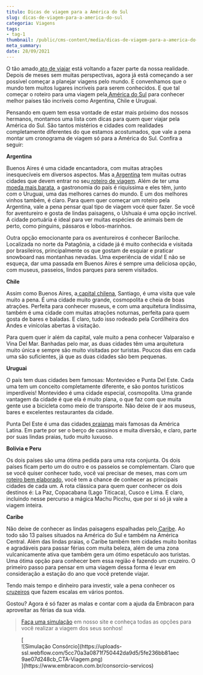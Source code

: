 ```yaml
---
titulo: Dicas de viagem para a América do Sul
slug: dicas-de-viagem-para-a-america-do-sul
categoria: Viagens
tags:
- tag-1
thumbnail: /public/cms-content/media/dicas-de-viagem-para-a-america-do-sul.jpg
meta_summary: 
date: 28/09/2021
---
```

O tão amado[ ato de viajar](https://www.embracon.com.br/blog/jeitos-criativos-de-economizar-dinheiro-para-viajar) está voltando a fazer parte da nossa realidade. Depois de meses sem muitas perspectivas, agora já está começando a ser possível começar a planejar viagens pelo mundo. E convenhamos que o mundo tem muitos lugares incríveis para serem conhecidos. E que tal começar o roteiro para uma viagem pela[ América do Sul](https://www.embracon.com.br/blog/os-melhores-destinos-de-viagem-na-america-do-sul) para conhecer melhor países tão incríveis como Argentina, Chile e Uruguai.

Pensando em quem tem essa vontade de estar mais próximo dos nossos hermanos, montamos uma lista com dicas para quem quer viajar pela América do Sul. São tantos mistérios e cidades com realidades completamente diferentes do que estamos acostumados, que vale a pena montar um cronograma de viagem só para a América do Sul. Confira a seguir:

**Argentina**

Buenos Aires é uma cidade encantadora, com muitas atrações inesquecíveis em diversos aspectos. Mas a[ Argentina](https://www.embracon.com.br/blog/veja-4-razoes-para-viajar-para-a-argentina-nas-suas-proximas-ferias) tem muitas outras cidades que devem entrar no seu[ roteiro de viagem](https://www.embracon.com.br/blog/saiba-como-montar-um-roteiro-de-viagem-em-7-passos). Além de ter uma[ moeda mais barata](https://www.embracon.com.br/blog/entenda-como-a-variacao-da-moeda-estrangeira-pode-impactar-sua-vida), a gastronomia do país é riquíssima e eles têm, junto com o Uruguai, uma das melhores carnes do mundo. E um dos melhores vinhos também, é claro. Para quem quer começar um roteiro pela Argentina, vale a pena pensar qual tipo de viagem você quer fazer. Se você for aventureiro e gosta de lindas paisagens, o Ushuaia é uma opção incrível. A cidade portuária é ideal para ver muitas espécies de animais bem de perto, como pinguins, pássaros e lobos-marinhos.

Outra opção emocionante para os aventureiros é conhecer Bariloche. Localizada no norte da Patagônia, a cidade já é muito conhecida e visitada por brasileiros, principalmente os que gostam de esquiar e praticar snowboard nas montanhas nevadas. Uma experiência de vida! E não se esqueça, dar uma passada em Buenos Aires é sempre uma deliciosa opção, com museus, passeios, lindos parques para serem visitados.

**Chile**

Assim como Buenos Aires, a[ capital chilena](https://www.embracon.com.br/blog/4-razoes-para-conhecer-o-chile-nas-suas-ferias), Santiago, é uma visita que vale muito a pena. É uma cidade muito grande, cosmopolita e cheia de boas atrações. Perfeita para conhecer museus, e com uma arquitetura lindíssima, também é uma cidade com muitas atrações noturnas, perfeita para quem gosta de bares e baladas. E claro, tudo isso rodeado pela Cordilheira dos Andes e vinícolas abertas à visitação.

Para quem quer ir além da capital, vale muito a pena conhecer Valparaíso e Vina Del Mar. Banhadas pelo mar, as duas cidades têm uma arquitetura muito única e sempre são muito visitadas por turistas. Poucos dias em cada uma são suficientes, já que as duas cidades são bem pequenas.

**Uruguai**

O país tem duas cidades bem famosas: Montevideo e Punta Del Este. Cada uma tem um conceito completamente diferente, e são pontos turísticos imperdíveis! Montevideo é uma cidade especial, cosmopolita. Uma grande vantagem da cidade é que ela é muito plana, o que faz com que muita gente use a bicicleta como meio de transporte. Não deixe de ir aos museus, bares e excelentes restaurantes da cidade.

Punta Del Este é uma das cidades[ praianas](https://www.embracon.com.br/blog/guia-completo-para-uma-viagem-sustentavel-em-praias-paradisiacas) mais famosas da América Latina. Em parte por ser o berço de cassinos e muita diversão, e claro, parte por suas lindas praias, tudo muito luxuoso.

**Bolívia e Peru**

Os dois países são uma ótima pedida para uma rota conjunta. Os dois países ficam perto um do outro e os passeios se complementam. Claro que se você quiser conhecer tudo, você vai precisar de meses, mas com um[ roteiro bem elaborado,](https://www.embracon.com.br/blog/como-preparar-o-roteiro-de-viagem-romantica) você tem a chance de conhecer as principais cidades de cada um. A rota clássica para quem quer conhecer os dois destinos é: La Paz, Copacabana (Lago Titicaca), Cusco e Lima. E claro, incluindo nesse percurso a mágica Machu Picchu, que por si só já vale a viagem inteira.

**Caribe**

Não deixe de conhecer as lindas paisagens espalhadas pelo[ Caribe](https://www.embracon.com.br/blog/5-motivos-para-viajar-para-o-caribe-na-lua-de-mel). Ao todo são 13 países situados na América do Sul e também na América Central. Além das lindas praias, o Caribe também tem cidades muito bonitas e agradáveis para passar férias com muita beleza, além de uma zona vulcanicamente ativa que também gera um ótimo espetáculo aos turistas. Uma ótima opção para conhecer bem essa região é fazendo um cruzeiro. O primeiro passo para pensar em uma viagem dessa forma é levar em consideração a estação do ano que você pretende viajar.

Tendo mais tempo e dinheiro para investir, vale a pena conhecer os[ cruzeiros](https://www.embracon.com.br/blog/como-planejar-se-para-um-cruzeiro-inesquecivel) que fazem escalas em vários pontos.

Gostou? Agora é só fazer as malas e contar com a ajuda da Embracon para aproveitar as férias da sua vida.

> [Faça uma simulação](https://www.embracon.com.br/consorcio-servicos) em nosso site e conheça todas as opções para você realizar a viagem dos seus sonhos!

<figure class="w-richtext-figure-type-image w-richtext-align-center">[<div>![Simulação Consórcio](https://uploads-ssl.webflow.com/5cc70a3a0871f750442da9d5/5fe236bb81aec9ae07d248cb_CTA-Viagem.png)</div>](https://www.embracon.com.br/consorcio-servicos)</figure>
